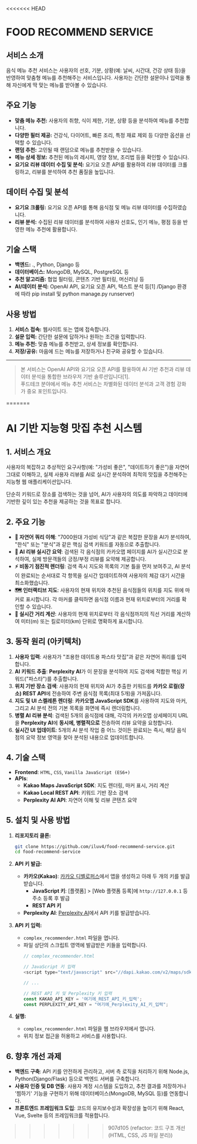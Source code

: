 <<<<<<< HEAD

# FOOD RECOMMEND SERVICE

## 서비스 소개

음식 메뉴 추천 서비스는 사용자의 선호, 기분, 상황(예: 날씨, 시간대, 건강 상태 등)을 반영하여 맞춤형 메뉴를 추천해주는 서비스입니다. 사용자는 간단한 설문이나 입력을 통해 자신에게 딱 맞는 메뉴를 받아볼 수 있습니다.

## 주요 기능

- **맞춤 메뉴 추천:** 사용자의 취향, 식이 제한, 기분, 상황 등을 분석하여 메뉴를 추천합니다.
- **다양한 필터 제공:** 건강식, 다이어트, 빠른 조리, 특정 재료 제외 등 다양한 옵션을 선택할 수 있습니다.
- **랜덤 추천:** 고민될 때 랜덤으로 메뉴를 추천받을 수 있습니다.
- **메뉴 상세 정보:** 추천된 메뉴의 레시피, 영양 정보, 조리법 등을 확인할 수 있습니다.
- **요기요 리뷰 데이터 수집 및 분석:** 요기요 오픈 API를 활용하여 리뷰 데이터를 크롤링하고, 리뷰를 분석하여 추천 품질을 높입니다.

## 데이터 수집 및 분석

- **요기요 크롤링:** 요기요 오픈 API를 통해 음식점 및 메뉴 리뷰 데이터를 수집하였습니다.
- **리뷰 분석:** 수집된 리뷰 데이터를 분석하여 사용자 선호도, 인기 메뉴, 평점 등을 반영한 메뉴 추천에 활용합니다.

## 기술 스택

- **백엔드:** ., Python, Django 등
- **데이터베이스:** MongoDB, MySQL, PostgreSQL 등
- **추천 알고리즘:** 협업 필터링, 콘텐츠 기반 필터링, 머신러닝 등
- **AI/데이터 분석:** OpenAI API, 요기요 오픈 API, 텍스트 분석 등[1]
/Django 환경에 따라 pip install 및 python manage.py runserver)

## 사용 방법

1. **서비스 접속:** 웹사이트 또는 앱에 접속합니다.
2. **설문 입력:** 간단한 설문에 답하거나 원하는 조건을 입력합니다.
3. **메뉴 추천:** 맞춤 메뉴를 추천받고, 상세 정보를 확인합니다.
4. **저장/공유:** 마음에 드는 메뉴를 저장하거나 친구와 공유할 수 있습니다.

---

> 본 서비스는 OpenAI API와 요기요 오픈 API를 활용하여 AI 기반 추천과 리뷰 데이터 분석을 통합한 브라우저 기반 솔루션입니다[1].  
> 푸드테크 분야에서 메뉴 추천 서비스는 차별화된 데이터 분석과 고객 경험 강화가 중요 포인트입니다.

=======
# AI 기반 지능형 맛집 추천 시스템

## 1. 서비스 개요

사용자의 복잡하고 추상적인 요구사항(예: "가성비 좋은", "데이트하기 좋은")을 자연어 그대로 이해하고, 실제 사용자 리뷰를 AI로 실시간 분석하여 최적의 맛집을 추천해주는 지능형 웹 애플리케이션입니다.

단순히 키워드로 장소를 검색하는 것을 넘어, AI가 사용자의 의도를 파악하고 데이터에 기반한 깊이 있는 추천을 제공하는 것을 목표로 합니다.

<!-- (스크린샷이나 GIF를 여기에 삽입) -->

## 2. 주요 기능

-   **💬 자연어 쿼리 이해**: "7000원대 가성비 식당"과 같은 복잡한 문장을 AI가 분석하여, "한식" 또는 "분식"과 같은 핵심 검색 키워드를 자동으로 추출합니다.
-   **🤖 AI 리뷰 실시간 요약**: 검색된 각 음식점의 카카오맵 페이지를 AI가 실시간으로 분석하여, 실제 방문객들의 긍정/부정 리뷰를 요약해 제공합니다.
-   **⚡️ 비동기 점진적 렌더링**: 검색 즉시 지도와 목록의 기본 틀을 먼저 보여주고, AI 분석이 완료되는 순서대로 각 항목을 실시간 업데이트하여 사용자의 체감 대기 시간을 최소화했습니다.
-   **🗺️ 인터랙티브 지도**: 사용자의 현재 위치와 추천된 음식점들의 위치를 지도 위에 마커로 표시합니다. 각 마커를 클릭하면 음식점 이름과 현재 위치로부터의 거리를 확인할 수 있습니다.
-   **📍 실시간 거리 계산**: 사용자의 현재 위치로부터 각 음식점까지의 직선 거리를 계산하여 미터(m) 또는 킬로미터(km) 단위로 명확하게 표시합니다.

## 3. 동작 원리 (아키텍처)

1.  **사용자 입력**: 사용자가 "조용한 데이트용 파스타 맛집"과 같은 자연어 쿼리를 입력합니다.
2.  **AI 키워드 추출**: **Perplexity AI**가 이 문장을 분석하여 지도 검색에 적합한 핵심 키워드("파스타")를 추출합니다.
3.  **위치 기반 장소 검색**: 사용자의 현재 위치와 AI가 추출한 키워드를 **카카오 로컬(장소) REST API**에 전송하여 주변 음식점 목록(최대 5개)을 가져옵니다.
4.  **지도 및 UI 스켈레톤 렌더링**: **카카오맵 JavaScript SDK**를 사용하여 지도와 마커, 그리고 AI 분석 전의 기본 목록을 화면에 즉시 렌더링합니다.
5.  **병렬 AI 리뷰 분석**: 검색된 5개의 음식점에 대해, 각각의 카카오맵 상세페이지 URL을 **Perplexity AI**에 **동시에, 병렬적으로** 전송하여 리뷰 요약을 요청합니다.
6.  **실시간 UI 업데이트**: 5개의 AI 분석 작업 중 어느 것이든 완료되는 즉시, 해당 음식점의 요약 정보 영역을 찾아 분석된 내용으로 업데이트합니다.

## 4. 기술 스택

-   **Frontend**: `HTML`, `CSS`, `Vanilla JavaScript (ES6+)`
-   **APIs**:
    -   **Kakao Maps JavaScript SDK**: 지도 렌더링, 마커 표시, 거리 계산
    -   **Kakao Local REST API**: 키워드 기반 장소 검색
    -   **Perplexity AI API**: 자연어 이해 및 리뷰 콘텐츠 요약

## 5. 설치 및 사용 방법

1.  **리포지토리 클론:**
    ```bash
    git clone https://github.com/iluv4/food-recommend-service.git
    cd food-recommend-service
    ```
2.  **API 키 발급:**
    -   **카카오(Kakao)**: [카카오 디벨로퍼스](https://developers.kakao.com/)에서 앱을 생성하고 아래 두 개의 키를 발급받습니다.
        -   **JavaScript 키**: [플랫폼] > [Web 플랫폼 등록]에 `http://127.0.0.1` 등 주소 등록 후 발급
        -   **REST API 키**
    -   **Perplexity AI**: [Perplexity AI](https://www.perplexity.ai/)에서 API 키를 발급받습니다.

3.  **API 키 입력:**
    -   `complex_recommender.html` 파일을 엽니다.
    -   파일 상단의 스크립트 영역에 발급받은 키들을 입력합니다.
        ```javascript
        // complex_recommender.html

        // JavaScript 키 입력
        <script type="text/javascript" src="//dapi.kakao.com/v2/maps/sdk.js?appkey=여기에_JavaScript_키_입력&libraries=services"></script>

        // ...

        // REST API 키 및 Perplexity 키 입력
        const KAKAO_API_KEY = '여기에_REST_API_키_입력';
        const PERPLEXITY_API_KEY = "여기에_Perplexity_AI_키_입력";
        ```

4.  **실행:**
    -   `complex_recommender.html` 파일을 웹 브라우저에서 엽니다.
    -   위치 정보 접근을 허용하고 서비스를 사용합니다.

## 6. 향후 개선 과제

-   **백엔드 구축**: API 키를 안전하게 관리하고, 서버 측 로직을 처리하기 위해 Node.js, Python(Django/Flask) 등으로 백엔드 서버를 구축합니다.
-   **사용자 인증 및 DB 연동**: 사용자 계정 시스템을 도입하고, 추천 결과를 저장하거나 '찜하기' 기능을 구현하기 위해 데이터베이스(MongoDB, MySQL 등)를 연동합니다.
-   **프론트엔드 프레임워크 도입**: 코드의 유지보수성과 확장성을 높이기 위해 React, Vue, Svelte 등의 프레임워크를 적용합니다. 
>>>>>>> 907d105 (refactor: 코드 구조 개선 (HTML, CSS, JS 파일 분리))
